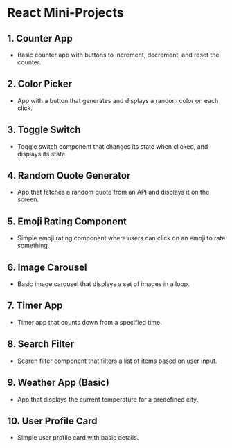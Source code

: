 # React Mini-Projects

## 1. Counter App
- Basic counter app with buttons to increment, decrement, and reset the counter.

## 2. Color Picker
- App with a button that generates and displays a random color on each click.

## 3. Toggle Switch
- Toggle switch component that changes its state when clicked, and displays its state.

## 4. Random Quote Generator
- App that fetches a random quote from an API and displays it on the screen.

## 5. Emoji Rating Component
- Simple emoji rating component where users can click on an emoji to rate something.

## 6. Image Carousel
- Basic image carousel that displays a set of images in a loop.

## 7. Timer App
- Timer app that counts down from a specified time.

## 8. Search Filter
- Search filter component that filters a list of items based on user input.

## 9. Weather App (Basic)
- App that displays the current temperature for a predefined city.

## 10. User Profile Card
- Simple user profile card with basic details.
